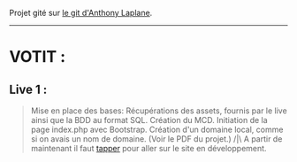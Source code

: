 Projet gité sur [le git d'Anthony Laplane](https://github.com/arirangz/studi_votit).

---

# VOTIT :

## Live 1 :

> Mise en place des bases: Récupérations des assets, fournis par le live ainsi que la BDD au format SQL.
> Création du MCD.
> Initiation de la page index.php avec Bootstrap.
> Création d'un domaine local, comme si on avais un nom de domaine. (Voir le PDF du projet.)
> /|\ A partir de maintenant il faut [tapper](http://votit.local/) pour aller sur le site en développement.
